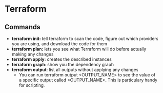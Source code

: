 # Terraform

## Commands

- **terraform init:** tell terraform to scan the code, figure out which providers you are using, and download the code for them
- **terraform plan:** lets you see what Terraform will do before actually making any changes
- **terraform apply:** creates the described instances
- **terraform graph**: show you the dependency graph
- **terraform output**: list all outputs without applying any changes
  - You can run terraform output <OUTPUT_NAME> to see the value of a specific output called <OUTPUT_NAME>. This is particulary handy for scripting.
